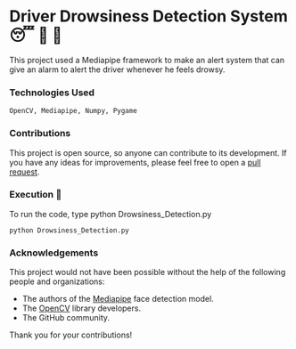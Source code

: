 # Driver Drowsiness Detection System 😴 🚫 🚗

This project used a Mediapipe framework to make an alert system that can give an alarm to alert the driver whenever he feels drowsy.

### Technologies Used
    OpenCV, Mediapipe, Numpy, Pygame

### Contributions

This project is open source, so anyone can contribute to its development. If you have any ideas for improvements, please feel free to open a [pull request](https://github.com/CodeWithMugesh/drowsinessDetection/pulls).

### Execution 🐉
To run the code, type python Drowsiness_Detection.py
    
    python Drowsiness_Detection.py

### Acknowledgements
This project would not have been possible without the help of the following people and organizations:

- The authors of the [Mediapipe](https://developers.google.com/mediapipe) face detection model.
- The [OpenCV](https://opencv.org) library developers.
- The GitHub community.

Thank you for your contributions!